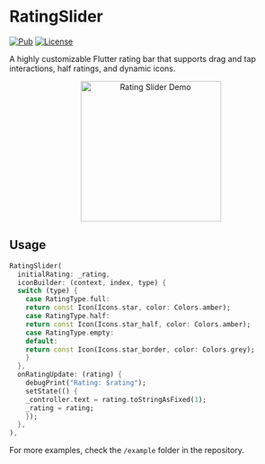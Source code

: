 # RatingSlider

[![Pub](https://img.shields.io/pub/v/flutter_rating_bar.svg)](https://pub.dartlang.org/packages/rating_slider) 
[![License](https://img.shields.io/badge/licence-MIT-orange.svg)](https://github.com/febryardiansyah/rating_slider/blob/master/LICENSE)

A highly customizable Flutter rating bar that supports drag and tap interactions, half ratings, and dynamic icons.

<div align="center">
    <img src="https://raw.githubusercontent.com/febryardiansyah/rating_slider/refs/heads/master/asset/demo.gif" alt="Rating Slider Demo" width="250" />
</div>

## Usage

```dart
RatingSlider(
  initialRating: _rating,
  iconBuilder: (context, index, type) {
  switch (type) {
    case RatingType.full:
    return const Icon(Icons.star, color: Colors.amber);
    case RatingType.half:
    return const Icon(Icons.star_half, color: Colors.amber);
    case RatingType.empty:
    default:
    return const Icon(Icons.star_border, color: Colors.grey);
    }
  },
  onRatingUpdate: (rating) {
    debugPrint("Rating: $rating");
    setState(() {
    _controller.text = rating.toStringAsFixed(1);
    _rating = rating;
    });
  },
),
```

For more examples, check the `/example` folder in the repository.
